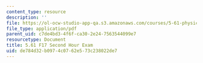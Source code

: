 ```yaml
---
content_type: resource
description: ''
file: https://ol-ocw-studio-app-qa.s3.amazonaws.com/courses/5-61-physical-chemistry-fall-2017/de784d32b0974c0762e573c238022de7_MIT5_61F17_exam2.pdf
file_type: application/pdf
parent_uid: c7de4bd3-4f6f-ca30-2e24-7563544099e7
resourcetype: Document
title: 5.61 F17 Second Hour Exam
uid: de784d32-b097-4c07-62e5-73c238022de7
---
```

